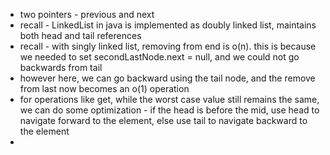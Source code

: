 - two pointers - previous and next
- recall - LinkedList in java is implemented as doubly linked list, maintains both head and tail references
- recall - with singly linked list, removing from end is o(n). this is because we needed to set secondLastNode.next = null, and we could not go backwards from tail
- however here, we can go backward using the tail node, and the remove from last now becomes an o(1) operation
- for operations like get, while the worst case value still remains the same, we can do some optimization - if the head is before the mid, use head to navigate forward to the element, else use tail to navigate backward to the element
- 
